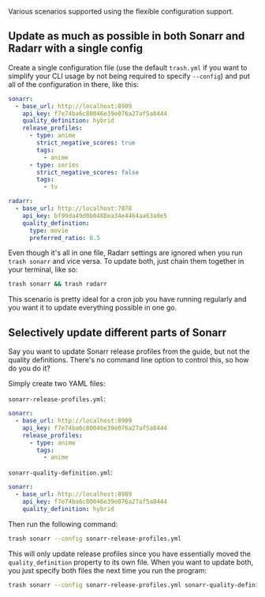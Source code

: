 Various scenarios supported using the flexible configuration support.

## Update as much as possible in both Sonarr and Radarr with a single config

Create a single configuration file (use the default `trash.yml` if you want to simplify your CLI
usage by not being required to specify `--config`) and put all of the configuration in there, like
this:

```yml
sonarr:
  - base_url: http://localhost:8989
    api_key: f7e74ba6c80046e39e076a27af5a8444
    quality_definition: hybrid
    release_profiles:
      - type: anime
        strict_negative_scores: true
        tags:
          - anime
      - type: series
        strict_negative_scores: false
        tags:
          - tv

radarr:
  - base_url: http://localhost:7878
    api_key: bf99da49d0b0488ea34e4464aa63a0e5
    quality_definition:
      type: movie
      preferred_ratio: 0.5
```

Even though it's all in one file, Radarr settings are ignored when you run `trash sonarr` and vice
versa. To update both, just chain them together in your terminal, like so:

```bash
trash sonarr && trash radarr
```

This scenario is pretty ideal for a cron job you have running regularly and you want it to update
everything possible in one go.

## Selectively update different parts of Sonarr

Say you want to update Sonarr release profiles from the guide, but not the quality definitions.
There's no command line option to control this, so how do you do it?

Simply create two YAML files:

`sonarr-release-profiles.yml`:

```yml
sonarr:
  - base_url: http://localhost:8989
    api_key: f7e74ba6c80046e39e076a27af5a8444
    release_profiles:
      - type: anime
        tags:
          - anime
```

`sonarr-quality-definition.yml`:

```yml
sonarr:
  - base_url: http://localhost:8989
    api_key: f7e74ba6c80046e39e076a27af5a8444
    quality_definition: hybrid
```

Then run the following command:

```bash
trash sonarr --config sonarr-release-profiles.yml
```

This will only update release profiles since you have essentially moved the `quality_definition`
property to its own file. When you want to update both, you just specify both files the next time
you run the program:

```bash
trash sonarr --config sonarr-release-profiles.yml sonarr-quality-definition.yml
```
